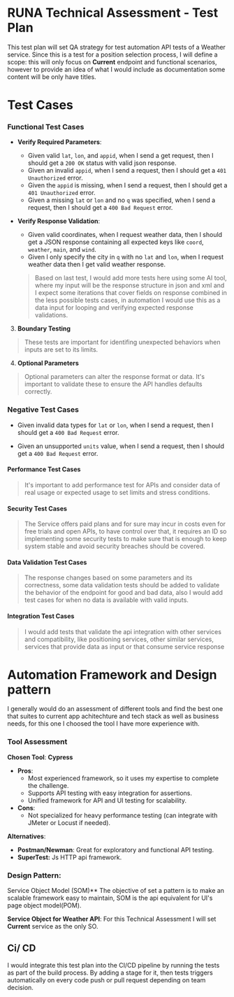 # RUNA Technical Assessment - Test Plan

This test plan will set QA strategy for test automation API tests of a Weather service. Since this is a test for a position selection process, I will  define a scope: this will only focus on  **Current** endpoint and functional scenarios, however to provide an idea of what I would include as documentation some content will be only have titles. 

# Test Cases 


### **Functional Test Cases**

-  **Verify Required Parameters**:
    
    -   Given valid `lat`, `lon`, and `appid`, when I send a get request, then I should get a `200 OK` status with valid json response.
    -   Given an invalid  `appid`, when I send a request, then I should get a `401 Unauthorized` error.
    -   Given the `appid` is missing, when I send a request, then I should get a `401 Unauthorized` error.
    -   Given a missing `lat` or `lon` and no `q` was specified, when I send a request, then I should get a `400 Bad Request` error.
- **Verify Response Validation**:
    -   Given valid coordinates, when I request weather data, then I should get a JSON response containing all expected keys like `coord`, `weather`, `main`, and `wind`.
    -   Given I only specify the city in `q` with no `lat` and `lon`, when I request weather data  then I get valid weather response.
    > Based on last test, I would add more tests here using some AI tool, where my input will be the response structure in json and xml and I expect some iterations that cover fields on response combined in the less possible tests cases, in automation I would use this as a data input for looping and verifying expected response validations.
3.  **Boundary Testing**

> These tests are important for identifing unexpected behaviors when inputs are set to its limits.

4.  **Optional Parameters**

> Optional parameters can alter the response format or data. It's important to validate these to ensure the API handles defaults correctly. 



### **Negative Test Cases**

   - Given invalid data types for `lat` or `lon`, when I send a request, then I should get a `400 Bad Request` error.
   
   - Given an unsupported `units` value, when I send a request, then I should get a `400 Bad Request` error.

#### **Performance Test Cases**

>  It's important to add performance test for APIs and consider data of real usage or expected usage to set limits and stress conditions. 
#### **Security Test Cases**

>  The Service offers paid plans and for sure may incur in costs even for free trials and open APIs, to have control over that, it requires an ID so implementing some security tests to make sure that is enough to keep system stable and avoid security breaches should be covered. 

#### **Data Validation Test Cases**

>  The response changes based on some parameters and its correctness, some data validation tests should be added to validate the behavior of the endpoint for good and bad data, also I would add test cases for when no data is available with valid inputs. 

#### **Integration Test Cases**

>  I would add tests that validate the api integration with other services and compatibility, like positioning services, other similar services, services that provide data as input or that consume service response


# **Automation Framework and Design pattern**

I generally would do an assessment of different tools and find the best one that suites to current app achitechture and tech stack as well as business needs, for this one I choosed the tool I have more experience with. 
### **Tool Assessment**

**Chosen Tool**: **Cypress**

-   **Pros**:
    -   Most experienced framework, so it uses my expertise to complete the challenge.
    -   Supports API testing with easy integration for assertions.
    -   Unified framework for API and UI testing for scalability.
-   **Cons**:
    -   Not specialized for heavy performance testing (can integrate with JMeter or Locust if needed).

**Alternatives**:

-   **Postman/Newman**: Great for exploratory and functional API testing.
- **SuperTest:** Js HTTP api framework. 

### **Design Pattern**:  
Service Object Model (SOM)** The objective of set a pattern is to make an scalable framework easy to maintain, SOM is the api equivalent for UI's page object model(POM).  

**Service Object for Weather API**: For this Technical Assessment I will set **Current** service as the only SO. 



## Ci/ CD
I would integrate this test plan into the CI/CD pipeline by running the tests as part of the build process. By adding a stage for it, then tests triggers automatically on every code push or pull request depending on team decision. 